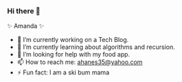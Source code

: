 ### Hi there 👋
✨ Amanda ✨
<!--
**amandajean007/Amandajean007** is a ✨ _special_ ✨ repository because its `README.md` (this file) appears on your GitHub profile. -->

- 🔭 I’m currently working on a Tech Blog.
- 🌱 I’m currently learning about algorithms and recursion.
- 🤔 I’m looking for help with my food app.
- 📫 How to reach me: ahanes35@yahoo.com
- ⚡ Fun fact: I am a ski bum mama
